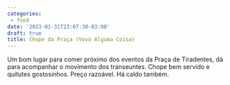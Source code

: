 ```yaml
---
categories:
 - food
date: '2023-01-31T23:07:30-03:00'
draft: true
title: Chope da Praça (Vovó Alguma Coisa)
---
```


Um bom lugar para comer próximo dos eventos da Praça de Tiradentes, dá para acompanhar o movimento dos transeuntes. Chope bem servido e quitutes gostosinhos. Preço razoável. Há caldo também.
